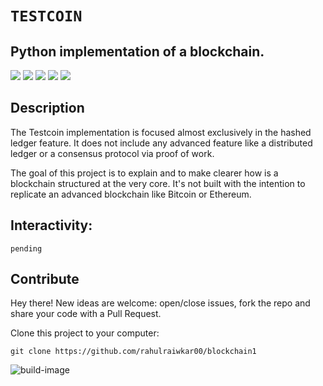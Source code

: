 # ``TESTCOIN``
## Python implementation of a blockchain.

![](https://img.shields.io/github/issues/rahulraikwar00/Blockchain1) ![](https://img.shields.io/github/stars/rahulraikwar00/Blockchain1) ![](https://img.shields.io/github/forks/rahulraikwar00/Blockchain1)
![](https://img.shields.io/github/license/rahulraikwar00/Blockchain1)
![](https://img.shields.io/twitter/url?label=Rahul%20Raikwar&style=social&url=https%3A%2F%2Ftwitter.com%2Frahulraikwar00)
## Description

The Testcoin implementation is focused almost exclusively in the hashed ledger feature. It does not include any advanced feature like a distributed ledger or a consensus protocol via proof of work. 
<!-- Here you'll also find that the idea of the "transaction" is abstracted to a more general concept of "`message`" that can contain any type of data. -->

The goal of this project is to explain and to make clearer how is a blockchain structured at the very core. It's not built with the intention to replicate an advanced blockchain like Bitcoin or Ethereum.
<!-- 
The following blockchain implemented in the simple_chain.py file is composed of 3 classes. The `Message()` class, the `Block()` class and the `Chain()`. -->

<!-- A `message` is the basic data container. It is sealed when added to a block and has 2 hashes that identify it: the payload hash and the block hash.
Each message is linked to the previous message via hash pointers (the `prev_hash` attribute). The `validate` message method will ensure the integrity of each message, but will not check if the hash pointers are correct. This is left to the `validate` method in the `Block()` class.

A `block` can contain 1,...,n messages that are linked sequentially one after the other. When a `block` is added to the `chain`, it's sealed and validated to
ensure that the messages are correctly ordered and the hash pointers match. Once the block is sealed and hashed, it is validated by checking the expected vs the actual.

A `chain` can contain 1,...,m blocks that are linked sequentially one after another. The chain integrity can be validated at any time calling the `validate` method, which will call each block's validate method and will raise an `InvalidBlockchain` exception. -->

## Interactivity:

`pending`
<!-- A `manager()` function is provided to interact with the blockchain via the Terminal/Console. The basic actions are:

* **Add Message to Block:** Allows to add a message to the current block.
* **Add Block to Chain:** Allows to add the current block to the chain if it's not empty.
* **Show Block:** Asks for an index and if exists a block with that index, returns some of the block attributes.
* **Show Chain:** Returns some of the block attributes for each block in the chain.
* **Validate Integrity:** Returns True if the integrity is validated, terminates the program raisiing the appropiate exception otherwise.
* **Exit:** Terminates the program and deletes the blockchain. -->


## Contribute
Hey there! New ideas are welcome: open/close issues, fork the repo and share your code with a Pull Request.

Clone this project to your computer:

`git clone https://github.com/rahulraiwkar00/blockchain1`

![build-image](https://img.shields.io/travis/rust-lang/rust/master.svg)
